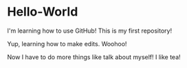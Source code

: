 # Hello-World
I'm learning how to use GitHub! This is my first repository!

Yup, learning how to make edits. Woohoo!

Now I have to do more things like talk about myself! I like tea!
